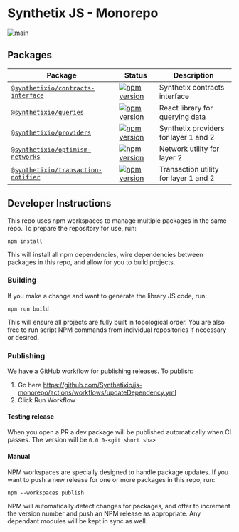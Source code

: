 # Synthetix JS - Monorepo

[![main](https://github.com/synthetixio/js-monorepo/actions/workflows/main.yml/badge.svg)](https://github.com/synthetixio/js-monorepo/actions/workflows/main.yml)

## Packages

| Package                                                               | Status                                                                                                                                               | Description                          |
| --------------------------------------------------------------------- | ---------------------------------------------------------------------------------------------------------------------------------------------------- | ------------------------------------ |
| [`@synthetixio/contracts-interface`](/packages/contracts-interface)   | [![npm version](https://badge.fury.io/js/%40synthetixio%2Fcontracts-interface.svg)](https://badge.fury.io/js/%40synthetixio%2Fcontracts-interface)   | Synthetix contracts interface        |
| [`@synthetixio/queries`](/packages/queries)   | [![npm version](https://badge.fury.io/js/%40synthetixio%2Fqueries.svg)](https://badge.fury.io/js/%40synthetixio%2Fqueries)   | React library for querying data        |
| [`@synthetixio/providers`](/packages/providers)                       | [![npm version](https://badge.fury.io/js/%40synthetixio%2Fproviders.svg)](https://badge.fury.io/js/%40synthetixio%2Fproviders)                       | Synthetix providers for layer 1 and 2  |
| [`@synthetixio/optimism-networks`](/packages/optimism-networks)       | [![npm version](https://badge.fury.io/js/%40synthetixio%2Foptimism-networks.svg)](https://badge.fury.io/js/%40synthetixio%2Foptimism-networks)       | Network utility for layer 2 |
| [`@synthetixio/transaction-notifier`](/packages/transaction-notifier) | [![npm version](https://badge.fury.io/js/%40synthetixio%2Ftransaction-notifier.svg)](https://badge.fury.io/js/%40synthetixio%2Ftransaction-notifier) | Transaction utility for layer 1 and 2  |

## Developer Instructions

This repo uses npm workspaces to manage multiple packages in the same repo. To prepare the repository for use, run:

```
npm install
```

This will install all npm dependencies, wire dependencies between packages in this repo, and allow for you to build projects.

### Building

If you make a change and want to generate the library JS code, run:

```
npm run build
```

This will ensure all projects are fully built in topological order. You are also free to run script NPM commands from individual repositories if necessary or desired.

### Publishing

We have a GitHub workflow for publishing releases.
To publish:

1. Go here https://github.com/Synthetixio/js-monorepo/actions/workflows/updateDependency.yml
2. Click Run Workflow

#### Testing release

When you open a PR a dev package will be published automatically when CI passes. The version will be `0.0.0-<git short sha>`

#### Manual

NPM workspaces are specially designed to handle package updates. If you want to push a new release for one or more packages in this repo, run:

```
npm --workspaces publish
```

NPM will automatically detect changes for packages, and offer to increment the version number and push an NPM release as appropriate. Any dependant modules will be kept in sync as well.
